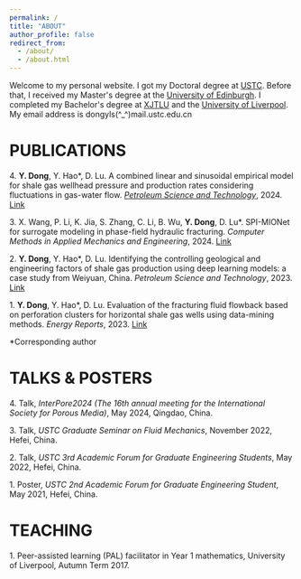 ```yaml
---
permalink: /
title: "ABOUT"
author_profile: false
redirect_from: 
  - /about/
  - /about.html
---
```


Welcome to my personal website. I got my Doctoral degree at [USTC](http://en.ustc.edu.cn). Before that, I received my Master's degree at the [University of Edinburgh](http://www.ed.ac.uk). I completed my Bachelor's degree at [XJTLU](https://www.xjtlu.edu.cn/en) and the [University of Liverpool](http://liverpool.ac.uk). My email address is dongyls(^_^)mail.ustc.edu.cn

PUBLICATIONS
======
4\. **Y. Dong**, Y. Hao\*, D. Lu. A combined linear and sinusoidal empirical model for shale gas wellhead pressure and production rates considering fluctuations in gas-water flow. *<ins>Petroleum Science and Technology</ins>*, 2024. [Link](https://doi.org/10.1080/10916466.2024.2378208)

3\. X. Wang, P. Li, K. Jia, S. Zhang, C. Li, B. Wu, **Y. Dong**, D. Lu\*. SPI-MIONet for surrogate modeling in phase-field hydraulic fracturing. *Computer Methods in Applied Mechanics and Engineering*, 2024. [Link](https://doi.org/10.1016/j.cma.2024.117054)

2\. **Y. Dong**, Y. Hao\*, D. Lu. Identifying the controlling geological and engineering factors of shale gas production using deep learning models: a case study from Weiyuan, China. *Petroleum Science and Technology*, 2023. [Link](https://doi.org/10.1080/10916466.2023.2281976)

1\. **Y. Dong**, Y. Hao\*, D. Lu. Evaluation of the fracturing fluid flowback based on perforation clusters for horizontal shale gas wells using data-mining methods. *Energy Reports*, 2023. [Link](https://doi.org/10.1016/j.egyr.2023.05.033)

\*Corresponding author

TALKS & POSTERS
======
4\. Talk, *InterPore2024 (The 16th annual meeting for the International Society for Porous Media)*, May 2024, Qingdao, China.

3\. Talk, *USTC Graduate Seminar on Fluid Mechanics*, November 2022, Hefei, China.

2\. Talk, *USTC 3rd Academic Forum for Graduate Engineering Students*, May 2022, Hefei, China.

1\. Poster, *USTC 2nd Academic Forum for Graduate Engineering Student*, May 2021, Hefei, China.

TEACHING
======
1\. Peer-assisted learning (PAL) facilitator in Year 1 mathematics, University of Liverpool, Autumn Term 2017.
